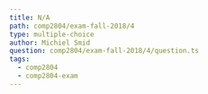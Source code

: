 ```yaml
---
title: N/A
path: comp2804/exam-fall-2018/4
type: multiple-choice
author: Michiel Smid
question: comp2804/exam-fall-2018/4/question.ts
tags:
  - comp2804
  - comp2804-exam
---
```

